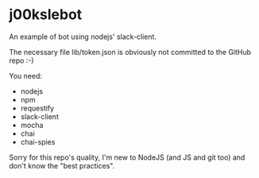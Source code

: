 # j00kslebot
An example of bot using nodejs' slack-client. 

The necessary file lib/token.json is obviously not committed to the GitHub repo :-)

You need:
  - nodejs
  - npm
  - requestify
  - slack-client
  - mocha
  - chai
  - chai-spies

Sorry for this repo's quality, I'm new to NodeJS (and JS and git too) and don't know the "best practices".

